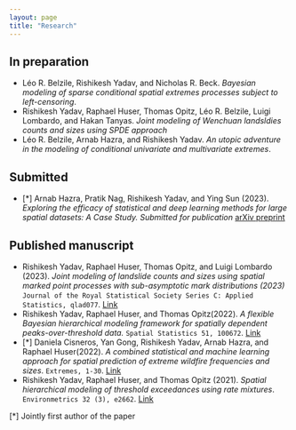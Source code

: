 ```yaml
--- 
layout: page
title: "Research"
---
```


## In preparation
- Léo R. Belzile, Rishikesh Yadav, and Nicholas R. Beck. *Bayesian modeling of sparse conditional spatial extremes processes subject to left-censoring*.
- Rishikesh Yadav, Raphael Huser, Thomas Opitz, Léo R. Belzile, Luigi Lombardo, and Hakan Tanyas. *Joint modeling of Wenchuan landsldies counts and sizes using SPDE approach*
- Léo R. Belzile, Arnab Hazra, and Rishikesh Yadav. *An utopic adventure in the modeling of conditional univariate and multivariate extremes*.


## Submitted 
- [*] Arnab Hazra, Pratik Nag, Rishikesh Yadav, and Ying Sun (2023). *Exploring the efficacy of statistical and deep learning methods for large spatial datasets: A Case Study. Submitted for publication* [arXiv preprint](arXiv:2308.05812)

## Published manuscript
 - Rishikesh Yadav, Raphael Huser, Thomas Opitz, and Luigi Lombardo (2023). *Joint modeling of landslide counts and sizes using spatial marked point processes with sub-asymptotic mark distributions (2023)* `Journal of the Royal Statistical Society Series C: Applied Statistics, qlad077`. [Link](https://doi.org/10.1093/jrsssc/qlad077)
- Rishikesh Yadav, Raphael Huser, and Thomas Opitz(2022). *A flexible Bayesian hierarchical modeling framework for spatially dependent peaks-over-threshold data.* `Spatial Statistics 51, 100672`. [Link](https://www.sciencedirect.com/science/article/pii/S2211675322000446)
- [*] Daniela Cisneros, Yan Gong, Rishikesh Yadav, Arnab Hazra, and Raphael Huser(2022). *A combined statistical and machine learning approach for spatial prediction of extreme wildfire frequencies and sizes*. `Extremes, 1-30`. [Link](https://link.springer.com/article/10.1007/s10687-022-00460-8)
- Rishikesh Yadav, Raphael Huser, and Thomas Opitz (2021). *Spatial hierarchical modeling of threshold exceedances using rate mixtures*. 
`Environmetrics 32 (3), e2662`. [Link](https://onlinelibrary.wiley.com/doi/full/10.1002/env.2662)


[*] Jointly first author of the paper 

